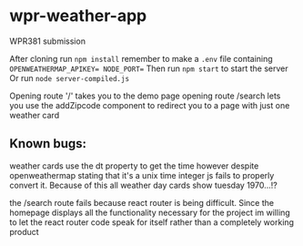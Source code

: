 # wpr-weather-app

WPR381 submission

After cloning run `npm install`
remember to make a `.env` file containing
`OPENWEATHERMAP_APIKEY=
NODE_PORT=`
Then run `npm start` to start the server
Or run `node server-compiled.js`

Opening route '/' takes you to the demo page
opening route /search lets you use the addZipcode component to redirect you to a page with just one weather card

## Known bugs:

weather cards use the dt property to get the time however despite openweathermap stating that it's a unix time integer js fails to properly convert it. Because of this all weather day cards show tuesday 1970...!?

the /search route fails because react router is being difficult.
Since the homepage displays all the functionality necessary for the project im willing to let the react router code speak for itself rather than a completely working product
